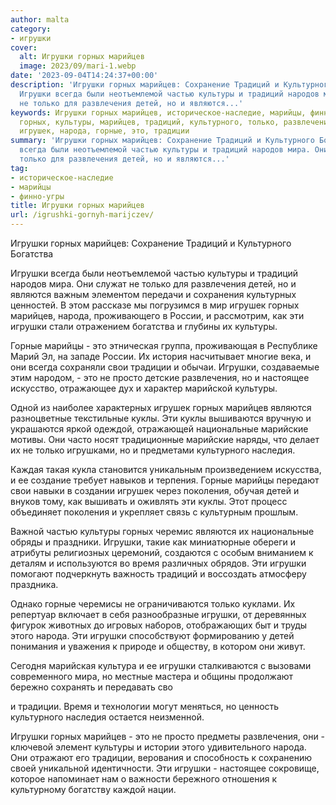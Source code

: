 ```yaml
---
author: malta
category:
- игрушки
cover:
  alt: Игрушки горных марийцев
  image: 2023/09/mari-1.webp
date: '2023-09-04T14:24:37+00:00'
description: 'Игрушки горных марийцев: Сохранение Традиций и Культурного Богатства
  Игрушки всегда были неотъемлемой частью культуры и традиций народов мира. Они служат
  не только для развлечения детей, но и являются...'
keywords: Игрушки горных марийцев, историческое-наследие, марийцы, финно-угры, игрушки,
  горных, культуры, марийцев, традиций, культурного, только, развлечения, детей, являются,
  игрушек, народа, горные, это, традиции
summary: 'Игрушки горных марийцев: Сохранение Традиций и Культурного Богатства Игрушки
  всегда были неотъемлемой частью культуры и традиций народов мира. Они служат не
  только для развлечения детей, но и являются...'
tag:
- историческое-наследие
- марийцы
- финно-угры
title: Игрушки горных марийцев
url: /igrushki-gornyh-marijczev/
---
```


Игрушки горных марийцев: Сохранение Традиций и Культурного Богатства

Игрушки всегда были неотъемлемой частью культуры и традиций народов мира. Они служат не только для развлечения детей, но и являются важным элементом передачи и сохранения культурных ценностей. В этом рассказе мы погрузимся в мир игрушек горных марийцев, народа, проживающего в России, и рассмотрим, как эти игрушки стали отражением богатства и глубины их культуры.

Горные марийцы \- это этническая группа, проживающая в Республике Марий Эл, на западе России. Их история насчитывает многие века, и они всегда сохраняли свои традиции и обычаи. Игрушки, создаваемые этим народом, \- это не просто детские развлечения, но и настоящее искусство, отражающее дух и характер марийской культуры.

Одной из наиболее характерных игрушек горных марийцев являются разноцветные текстильные куклы. Эти куклы вышиваются вручную и украшаются яркой одеждой, отражающей национальные марийские мотивы. Они часто носят традиционные марийские наряды, что делает их не только игрушками, но и предметами культурного наследия.

Каждая такая кукла становится уникальным произведением искусства, и ее создание требует навыков и терпения. Горные марийцы передают свои навыки в создании игрушек через поколения, обучая детей и внуков тому, как вышивать и оживлять эти куклы. Этот процесс объединяет поколения и укрепляет связь с культурным прошлым.

Важной частью культуры горных черемис являются их национальные обряды и праздники. Игрушки, такие как миниатюрные обереги и атрибуты религиозных церемоний, создаются с особым вниманием к деталям и используются во время различных обрядов. Эти игрушки помогают подчеркнуть важность традиций и воссоздать атмосферу праздника.

Однако горные черемисы не ограничиваются только куклами. Их репертуар включает в себя разнообразные игрушки, от деревянных фигурок животных до игровых наборов, отображающих быт и труды этого народа. Эти игрушки способствуют формированию у детей понимания и уважения к природе и обществу, в котором они живут.

Сегодня марийская культура и ее игрушки сталкиваются с вызовами современного мира, но местные мастера и общины продолжают бережно сохранять и передавать сво

и традиции. Время и технологии могут меняться, но ценность культурного наследия остается неизменной.

Игрушки горных марийцев \- это не просто предметы развлечения, они \- ключевой элемент культуры и истории этого удивительного народа. Они отражают его традиции, верования и способность к сохранению своей уникальной идентичности. Эти игрушки \- настоящее сокровище, которое напоминает нам о важности бережного отношения к культурному богатству каждой нации.
